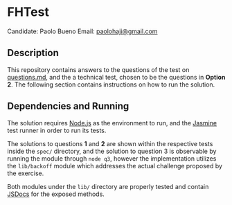 FHTest
===
Candidate: Paolo Bueno
Email: [paolohaji@gmail.com](mailto:paolohaji@gmail.com)

Description
---
This repository contains answers to the questions of the test on [questions.md](questions.md), and the a technical test, chosen to be the questions in **Option 2**. The following section contains instructions on how to run the solution.

Dependencies and Running
---
The solution requires [Node.js](http://nodejs.org/) as the environment to run, and the [Jasmine](https://github.com/jasmine/jasmine-npm) test runner in order to run its tests.

The solutions to questions **1** and **2** are shown within the respective tests inside the `spec/` directory, and the solution to question 3 is observable by running the module through `node q3`, however the implementation utilizes the `lib/backoff` module which addresses the actual challenge proposed by the exercise.

Both modules under the `lib/` directory are properly tested and contain [JSDocs](http://usejsdoc.org/) for the exposed methods.